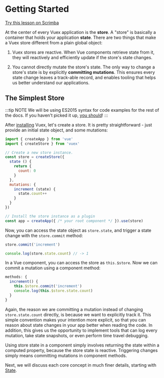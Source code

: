 # Getting Started

<div class="scrimba"><a href="https://scrimba.com/p/pnyzgAP/cMPa2Uk" target="_blank" rel="noopener noreferrer">Try this lesson on Scrimba</a></div>

At the center of every Vuex application is the **store**. A "store" is basically a container that holds your application **state**. There are two things that make a Vuex store different from a plain global object:

1. Vuex stores are reactive. When Vue components retrieve state from it, they will reactively and efficiently update if the store's state changes.

2. You cannot directly mutate the store's state. The only way to change a store's state is by explicitly **committing mutations**. This ensures every state change leaves a track-able record, and enables tooling that helps us better understand our applications.

## The Simplest Store

:::tip NOTE
We will be using ES2015 syntax for code examples for the rest of the docs. If you haven't picked it up, [you should](https://babeljs.io/docs/learn-es2015/)!
:::

After [installing](../installation.md) Vuex, let's create a store. It is pretty straightforward - just provide an initial state object, and some mutations:

```js
import { createApp } from 'vue'
import { createStore } from 'vuex'

// Create a new store instance.
const store = createStore({
  state () {
    return {
      count: 0
    }
  },
  mutations: {
    increment (state) {
      state.count++
    }
  }
})

// Install the store instance as a plugin
const app = createApp({ /* your root component */ }).use(store)
```

Now, you can access the state object as `store.state`, and trigger a state change with the `store.commit` method:

```js
store.commit('increment')

console.log(store.state.count) // -> 1
```

In a Vue component, you can access the store as `this.$store`. Now we can commit a mutation using a component method:

```js
methods: {
  increment() {
    this.$store.commit('increment')
    console.log(this.$store.state.count)
  }
}
```

Again, the reason we are committing a mutation instead of changing `store.state.count` directly, is because we want to explicitly track it. This simple convention makes your intention more explicit, so that you can reason about state changes in your app better when reading the code. In addition, this gives us the opportunity to implement tools that can log every mutation, take state snapshots, or even perform time travel debugging.

Using store state in a component simply involves returning the state within a computed property, because the store state is reactive. Triggering changes simply means committing mutations in component methods.

Next, we will discuss each core concept in much finer details, starting with [State](state.md).
